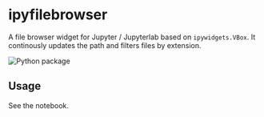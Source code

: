# ipyfilebrowser
A file browser widget for Jupyter / Jupyterlab based on `ipywidgets.VBox`. It continously updates the path and filters files by extension.

![Python package](https://github.com/mbonix/ipyfilebrowser/workflows/Python%20package/badge.svg)

## Usage

See the notebook.
